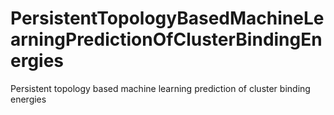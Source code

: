 # PersistentTopologyBasedMachineLearningPredictionOfClusterBindingEnergies
Persistent topology based machine learning prediction of cluster binding energies
